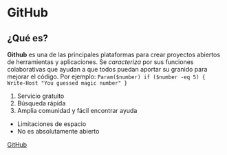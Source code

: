 # GitHub
## ¿Qué es?
**Github** es una de las principales plataformas para crear proyectos abiertos de herramientas y aplicaciones. Se *caracteriza* por sus funciones colaborativas que ayudan a que todos puedan aportar su granido para mejorar el código. Por ejemplo: 
`Param($number)
if ($number -eq 5)
{
  Write-Host "You guessed magic number"
}`

1. Servicio gratuito
2. Búsqueda rápida
3. Amplia comunidad y fácil encontrar ayuda
- Limitaciones de espacio
- No es absolutamente abierto

[GitHub](https://blog.desdelinux.net/github-vs-gitlab/)
